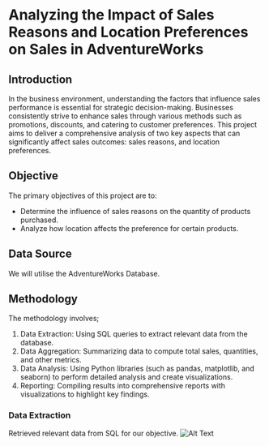 # Analyzing the Impact of Sales Reasons and Location Preferences on Sales in AdventureWorks
## Introduction 
In the business environment, understanding the factors that influence sales performance is essential for strategic decision-making. Businesses consistently strive to enhance sales through various methods such as promotions, discounts, and catering to customer preferences. This project aims to deliver a comprehensive analysis of two key aspects that can significantly affect sales outcomes: sales reasons, and location preferences.
## Objective
The primary objectives of this project are to:
* Determine the influence of sales reasons on the quantity of products purchased.
* Analyze how location affects the preference for certain products.
## Data Source
We will utilise the AdventureWorks Database.
## Methodology 
The methodology involves;
1. Data Extraction: Using SQL queries to extract relevant data from the database.
2. Data Aggregation: Summarizing data to compute total sales, quantities, and other metrics.
3. Data Analysis: Using Python libraries (such as pandas, matplotlib, and seaborn) to perform detailed analysis and create visualizations.
4. Reporting: Compiling results into comprehensive reports with visualizations to highlight key findings.
### Data Extraction
Retrieved relevant data from SQL for our objective.
![Alt Text](https://github.com/CynthiaKiplagat/Analyzing-the-Impact-of-Discounts-Sales-Reasons-and-Location-Preferences-on-Sales-in-AdventureWorks/blob/main/SQL.PNG)




